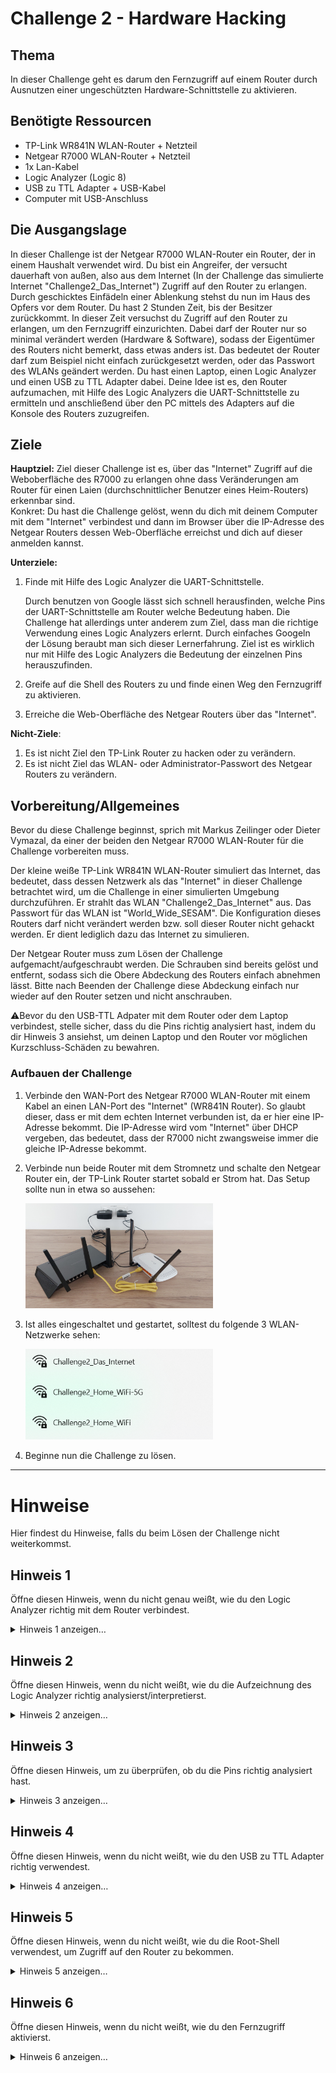 # Challenge 2 - Hardware Hacking

## Thema

In dieser Challenge geht es darum den Fernzugriff auf einem Router durch Ausnutzen einer ungeschützten Hardware-Schnittstelle zu aktivieren.

## Benötigte Ressourcen

* TP-Link WR841N WLAN-Router + Netzteil
* Netgear R7000 WLAN-Router + Netzteil
* 1x Lan-Kabel
* Logic Analyzer (Logic 8)
* USB zu TTL Adapter + USB-Kabel
* Computer mit USB-Anschluss

## Die Ausgangslage

In dieser Challenge ist der Netgear R7000 WLAN-Router ein Router, der in einem Haushalt verwendet wird.
Du bist ein Angreifer, der versucht dauerhaft von außen, also aus dem Internet (In der Challenge das simulierte Internet "Challenge2_Das_Internet") Zugriff auf den Router zu erlangen.
Durch geschicktes Einfädeln einer Ablenkung stehst du nun im Haus des Opfers vor dem Router. Du hast 2 Stunden Zeit, bis der Besitzer zurückkommt. In dieser Zeit versuchst du Zugriff auf den Router zu erlangen, um den Fernzugriff einzurichten. Dabei darf der Router nur so minimal verändert werden (Hardware & Software), sodass der Eigentümer des Routers nicht bemerkt, dass etwas anders ist. Das bedeutet der Router darf zum Beispiel nicht einfach zurückgesetzt werden, oder das Passwort des WLANs geändert werden. Du hast einen Laptop, einen Logic Analyzer und einen USB zu TTL Adapter dabei. Deine Idee ist es, den Router aufzumachen, mit Hilfe des Logic Analyzers die UART-Schnittstelle zu ermitteln und anschließend über den PC mittels des Adapters auf die Konsole des Routers zuzugreifen.

## Ziele

**Hauptziel:** Ziel dieser Challenge ist es, über das "Internet" Zugriff auf die Weboberfläche des R7000 zu erlangen ohne dass Veränderungen am Router für einen Laien (durchschnittlicher Benutzer eines Heim-Routers) erkennbar sind.<br>
Konkret: Du hast die Challenge gelöst, wenn du dich mit deinem Computer mit dem "Internet" verbindest und dann im Browser über die IP-Adresse des Netgear Routers dessen Web-Oberfläche erreichst und dich auf dieser anmelden kannst.

**Unterziele:**

1. Finde mit Hilfe des Logic Analyzer die UART-Schnittstelle.

    Durch benutzen von Google lässt sich schnell herausfinden, welche Pins der UART-Schnittstelle am Router welche Bedeutung haben. Die Challenge hat allerdings unter anderem zum Ziel, dass man die richtige Verwendung eines Logic Analyzers erlernt. Durch einfaches Googeln der Lösung beraubt man sich dieser Lernerfahrung. Ziel ist es wirklich nur mit Hilfe des Logic Analyzers die Bedeutung der einzelnen Pins herauszufinden.<br>
2. Greife auf die Shell des Routers zu und finde einen Weg den Fernzugriff zu aktivieren.<br>
3. Erreiche die Web-Oberfläche des Netgear Routers über das "Internet".

**Nicht-Ziele**:

1. Es ist nicht Ziel den TP-Link Router zu hacken oder zu verändern.<br>
2. Es ist nicht Ziel das WLAN- oder Administrator-Passwort des Netgear Routers zu verändern.

## Vorbereitung/Allgemeines

Bevor du diese Challenge beginnst, sprich mit Markus Zeilinger oder Dieter Vymazal, da einer der beiden den Netgear R7000 WLAN-Router für die Challenge vorbereiten muss.

Der kleine weiße TP-Link WR841N WLAN-Router simuliert das Internet, das bedeutet, dass dessen Netzwerk als das "Internet" in dieser Challenge betrachtet wird, um die Challenge in einer simulierten Umgebung durchzuführen. Er strahlt das WLAN "Challenge2_Das_Internet" aus. Das Passwort für das WLAN ist "World_Wide_SESAM". Die Konfiguration dieses Routers darf nicht verändert werden bzw. soll dieser Router nicht gehackt werden. Er dient lediglich dazu das Internet zu simulieren.

Der Netgear Router muss zum Lösen der Challenge aufgemacht/aufgeschraubt werden. Die Schrauben sind bereits gelöst und entfernt, sodass sich die Obere Abdeckung des Routers einfach abnehmen lässt. Bitte nach Beenden der Challenge diese Abdeckung einfach nur wieder auf den Router setzen und nicht anschrauben.

:warning:Bevor du den USB-TTL Adpater mit dem Router oder dem Laptop verbindest, stelle sicher, dass du die Pins richtig analysiert hast, indem du dir Hinweis 3 ansiehst, um deinen Laptop und den Router vor möglichen Kurzschluss-Schäden zu bewahren.

### Aufbauen der Challenge

1. Verbinde den WAN-Port des Netgear R7000 WLAN-Router mit einem Kabel an einen LAN-Port des "Internet" (WR841N Router). So glaubt dieser, dass er mit dem echten Internet verbunden ist, da er hier eine IP-Adresse bekommt. Die IP-Adresse wird vom "Internet" über DHCP vergeben, das bedeutet, dass der R7000 nicht zwangsweise immer die gleiche IP-Adresse bekommt.
2. Verbinde nun beide Router mit dem Stromnetz und schalte den Netgear Router ein, der TP-Link Router startet sobald er Strom hat. Das Setup sollte nun in etwa so aussehen: 

    <img src="Angabe-resources/Aufbau_1.jpg" width="300">
3. Ist alles eingeschaltet und gestartet, solltest du folgende 3 WLAN-Netzwerke sehen:

    <img src="Angabe-resources/Aufbau_2.png" width="300">
5. Beginne nun die Challenge zu lösen.

------------------------------------------------------------------------

# Hinweise

Hier findest du Hinweise, falls du beim Lösen der Challenge nicht weiterkommst.

## Hinweis 1

Öffne diesen Hinweis, wenn du nicht genau weißt, wie du den Logic Analyzer richtig mit dem Router verbindest.

<details>
<summary>Hinweis 1 anzeigen…</summary>
<br>
Finde folgende 4 Pins am Mainboard des Routers:<br>
    <img src="Angabe-resources/Hinweis_1.jpg" width="300"><br>
Verbinde 4 Kanäle des Logic Analyzer mit den 4 Pins. Verbinde außerdem einen Ground-Anschluss des Analyzer mit Ground des Routers. Verwende dazu einfach ein Metall-Gehäuse eines Anschlusses.<br>
    <img src="Angabe-resources/Hinweis_2.jpg" width="300">
</details>

## Hinweis 2

Öffne diesen Hinweis, wenn du nicht weißt, wie du die Aufzeichnung des Logic Analyzer richtig analysierst/interpretierst.

<details>
<summary>Hinweis 2 anzeigen…</summary>
<br>
Die Aufzeichnung sollte beim Booten des Rputers in etwa wie folgt aussehen:<br>
    <img src="Angabe-resources/Logic_3.png" width="300"><br>
Wähle nun den Async Serial Analyzer und konfiguriere die richtigen Parameter. Dies sind Standard Parameter, versuche mehrere Standard-Parameter bis der Output sinnvollen Text ergibt. (Trial and Error). Hier findest du die richtigen Parameter:<br>
    <img src="Angabe-resources/Logic_4.png" width="300"><br>
    <img src="Angabe-resources/Logic_5.png" width="300"><br>
    
Dies bedeutet, dass dieser Pin TX des Routers ist.
    
Auf einem anderen Kanal siehst du ein Signal, dass durchgehend High ist. Dies scheint die Stromversorgung(VCC) zu sein.
    
Es bleiben zwei Kanäle übrig, die beide durchgehend auf Low sind. Einer davon ist Ground, der andere RX.
    Löse alle Verbindungen des Analyzers zum Router, außer TX. Verbinde nun Ground des Routers mit einem der zwei noch unbekannten Pins. Wenn du zu Ground verbunden bist, kannst du wieder Kommunikation lesen.
</details>

## Hinweis 3

Öffne diesen Hinweis, um zu überprüfen, ob du die Pins richtig analysiert hast.

<details>
<summary>Hinweis 3 anzeigen…</summary>
<br>
Die Pins sind von Links(Richtung große Metallfläche) nach Rechts:
    
| Pin1 | Pin2 | Pin3 | Pin4 |
| ---- | ---- | ---- | ---- |
| 3.3V | GND | TX | RX | 
</details>

## Hinweis 4

Öffne diesen Hinweis, wenn du nicht weißt, wie du den USB zu TTL Adapter richtig verwendest.

<details>
<summary>Hinweis 4 anzeigen…</summary>
<br>
Verbinde nun GND des Adapters mit GND des Routers.
Verbinde RX des Adapters mit TX des Routers.
Verbinde TX des Adapters mit RX des Routers.<br>
    <img src="Angabe-resources/Hinweis_3.jpg" width="300"><br>
Verbinde den Adapter über USB mit deinem Computer. Verwende ein Programm wie Putty um dich mit dem Adapter zu verbinden. Konfiguriere die Schnittstelle zum Adapter mit den gleichen Parametern, die du beim Logic Analyzer für den Serial Analyzer verwendet hast. Du solltest nun den Output des Routers sehen.<br>
    <img src="Angabe-resources/MobaXTerm_2.png" width="300"><br>
Durch Druck auf Enter startet BusyBox und du kannst Befehle an den Router schicken.
</details>

## Hinweis 5

Öffne diesen Hinweis, wenn du nicht weißt, wie du die Root-Shell verwendest, um Zugriff auf den Router zu bekommen.

<details>
<summary>Hinweis 5 anzeigen…</summary>
<br>
Mit dem Befehl nvram lassen sich gespeicherte Parameter im RAM des Routers anzeigen. Suche hier nach Passphrasen.
</details>

## Hinweis 6

Öffne diesen Hinweis, wenn du nicht weißt, wie du den Fernzugriff aktivierst.

<details>
<summary>Hinweis 6 anzeigen…</summary>
<br>
Verbinde dich zur Weboberfläche des Routers. Unter "Erweiterte Einrichtung" -> "Fernsteuerung" kann man den Fernzugriff aktivieren.
</details>
